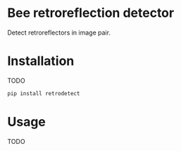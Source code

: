 # Bee retroreflection detector

Detect retroreflectors in image pair.

# Installation

TODO

```bash
pip install retrodetect
```

# Usage

TODO
